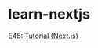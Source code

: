 # learn-nextjs
 
[E45: Tutorial (Next.js)](http://courses.ics.hawaii.edu/ics314s25/morea/nextjs-1/experience-nextjs-tutorial.html)
